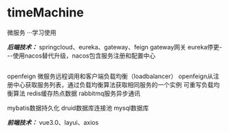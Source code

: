 # timeMachine
微服务 ···学习使用

***后端技术：***
springcloud、eureka、gateway、feign
gateway网关
eureka停更---使用nacos替代升级，nacos包含服务注册和配置中心
~~~feign通过http实现服务调用和负载均衡（ribbon本质）---弃用（升级为openfeign） 
~~~
openfeign 微服务远程调用和客户端负载均衡（loadbalancer）
    openfeign从注册中心获取服务列表，通过负载均衡算法获取相同服务的一个实例
    可重写负载均衡算法
redis缓存热点数据
rabbitmq服务异步通讯


mybatis数据持久化
druid数据库连接池
mysql数据库

***前端技术：***
vue3.0、layui、axios
